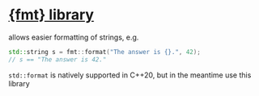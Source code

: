 # [{fmt} library](https://github.com/fmtlib/fmt)
allows easier formatting of strings, e.g.
```c++
std::string s = fmt::format("The answer is {}.", 42);
// s == "The answer is 42."
```

`std::format` is natively supported in C++20, but in the meantime use this library